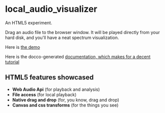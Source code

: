 # local_audio_visualizer

An HTML5 experiment.

Drag an audio file to the browser window. It will be played directly from your hard disk, and you'll have a neat spectrum visualization.

Here is [the demo](http://cbrandolino.github.com/local-audio-visualizer)

Here is the docco-generated [documentation, which makes for a decent tutorial](http://cbrandolino.github.com/local-audio-visualizer/docs/local_audio_visualizer)

## HTML5 features showcased

- **Web Audio Api** (for playback and analysis)
- **File access** (for local playback)
- **Native drag and drop** (for, you know, drag and drop)
- **Canvas and css transforms** (for the things you see)
